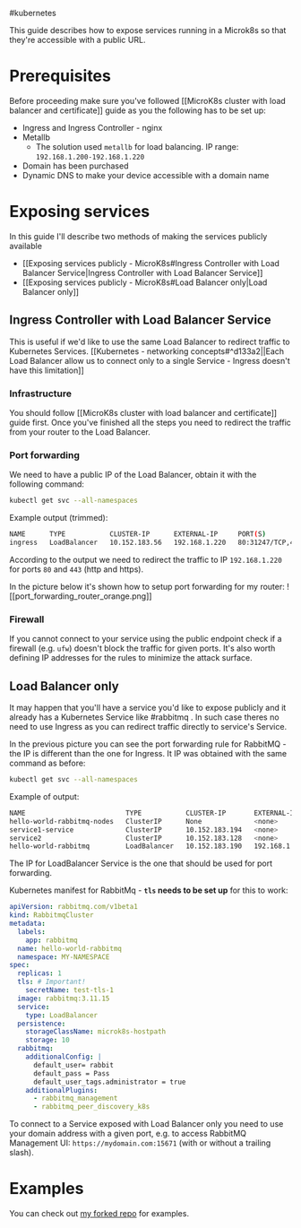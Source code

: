#kubernetes 

This guide describes how to expose services running in a Microk8s so that they're accessible with a public URL.

# Prerequisites

Before proceeding make sure you've followed [[MicroK8s cluster with load balancer and certificate]] guide as you the following has to be set up:
- Ingress and Ingress Controller - nginx
- Metallb
	- The solution used `metallb` for load balancing. IP range: `192.168.1.200-192.168.1.220`
- Domain has been purchased
- Dynamic DNS to make your device accessible with a domain name 

# Exposing services

In this guide I'll describe two methods of making the services publicly available
- [[Exposing services publicly - MicroK8s#Ingress Controller with Load Balancer Service|Ingress Controller with Load Balancer Service]]
- [[Exposing services publicly - MicroK8s#Load Balancer only|Load Balancer only]]

## Ingress Controller with Load Balancer Service

This is useful if we'd like to use the same Load Balancer to redirect traffic to Kubernetes Services. [[Kubernetes - networking concepts#^d133a2||Each Load Balancer allow us to connect only to a single Service - Ingress doesn't have this limitation]]

### Infrastructure

You should follow [[MicroK8s cluster with load balancer and certificate]] guide first. Once you've finished all the steps you need to redirect the traffic from your router to the Load Balancer.

### Port forwarding

We need to have a public IP of the Load Balancer, obtain it with the following command:
```sh
kubectl get svc --all-namespaces
```

Example output (trimmed):
```sh
NAME      TYPE           CLUSTER-IP      EXTERNAL-IP     PORT(S)                      AGE
ingress   LoadBalancer   10.152.183.56   192.168.1.220   80:31247/TCP,443:32526/TCP   116m
```
According to the output we need to redirect the traffic to IP `192.168.1.220` for ports `80` and `443` (http and https).

In the picture below it's shown how to setup port forwarding for my router:
![[port_forwarding_router_orange.png]]

### Firewall

If you cannot connect to your service using the public endpoint check if a firewall (e.g. `ufw`) doesn't block the traffic for given ports. It's also worth defining IP addresses for the rules to minimize the attack surface.

## Load Balancer only

It may happen that you'll have a service you'd like to expose publicly and it already has a Kubernetes Service like #rabbitmq . In such case theres no need to use Ingress as you can redirect traffic directly to service's Service. 

In the previous picture you can see the port forwarding rule for RabbitMQ - the IP is different than the one for Ingress. It IP was obtained with the same command as before:
```sh
kubectl get svc --all-namespaces
```

Example of output:
```sh
NAME                         TYPE           CLUSTER-IP       EXTERNAL-IP     PORT(S)                                                                         AGE
hello-world-rabbitmq-nodes   ClusterIP      None             <none>          4369/TCP,25672/TCP                                                              23h
service1-service             ClusterIP      10.152.183.194   <none>          80/TCP                                                                          4h41m
service2                     ClusterIP      10.152.183.128   <none>          80/TCP                                                                          3h45m
hello-world-rabbitmq         LoadBalancer   10.152.183.190   192.168.1.200   5672:30402/TCP,15672:32403/TCP,5671:31958/TCP,15671:30123/TCP,15691:32130/TCP   23h
```

The IP for LoadBalancer Service is the one that should be used for port forwarding.

Kubernetes manifest for RabbitMq - **`tls` needs to be set up** for this to work:
```yaml
apiVersion: rabbitmq.com/v1beta1
kind: RabbitmqCluster
metadata:
  labels:
    app: rabbitmq
  name: hello-world-rabbitmq
  namespace: MY-NAMESPACE
spec:
  replicas: 1
  tls: # Important!
    secretName: test-tls-1
  image: rabbitmq:3.11.15
  service:
    type: LoadBalancer
  persistence:
    storageClassName: microk8s-hostpath
    storage: 10
  rabbitmq:
    additionalConfig: |
      default_user= rabbit
      default_pass = Pass
      default_user_tags.administrator = true
    additionalPlugins:
      - rabbitmq_management
      - rabbitmq_peer_discovery_k8s
```

To connect to a Service exposed with Load Balancer only you need to use your domain address with a given port, e.g. to access RabbitMQ Management UI: `https://mydomain.com:15671` (with or without a trailing slash).

# Examples

You can check out [my forked repo](https://github.com/L-Sypniewski/hellocontainers-arm) for examples.